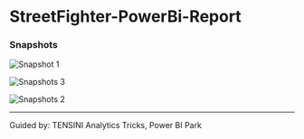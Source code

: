 # StreetFighter-PowerBi-Report

### Snapshots

![Snapshot 1](https://github.com/bhavanachitragar/StreetFighterReport/assets/91766461/4ed1597c-819c-44ff-a993-f51efdcc3de4)

![Snapshots 3](https://github.com/bhavanachitragar/StreetFighterReport/assets/91766461/f34ac00a-55dc-4120-8e7b-33ad592446ac)

![Snapshots 2](https://github.com/bhavanachitragar/StreetFighterReport/assets/91766461/71f5ab33-42d3-4b11-8b84-b47444c6a316)

----------------------------------------------------------------------------------------------------------------------------------

Guided by: TENSINI Analytics Tricks, Power BI Park
